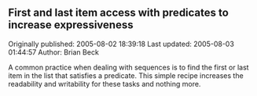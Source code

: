 ## First and last item access with predicates to increase expressiveness 
Originally published: 2005-08-02 18:39:18 
Last updated: 2005-08-03 01:44:57 
Author: Brian Beck 
 
A common practice when dealing with sequences is to find the first or last item in the list that satisfies a predicate. This simple recipe increases the readability and writability for these tasks and nothing more.